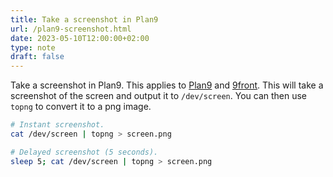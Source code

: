 ```yaml
---
title: Take a screenshot in Plan9
url: /plan9-screenshot.html
date: 2023-05-10T12:00:00+02:00
type: note
draft: false
---
```


Take a screenshot in Plan9. This applies to [Plan9](https://9p.io/plan9/) and
[9front](https://9front.org/). This will take a screenshot of the screen and
output it to `/dev/screen`. You can then use `topng` to convert it to a png
image.

```sh
# Instant screenshot.
cat /dev/screen | topng > screen.png

# Delayed screenshot (5 seconds).
sleep 5; cat /dev/screen | topng > screen.png
```

